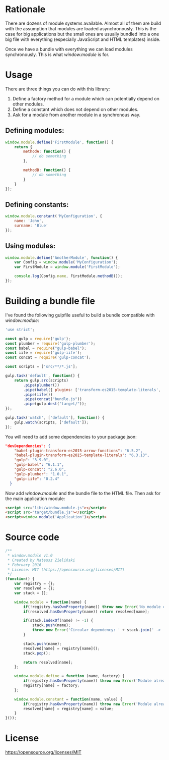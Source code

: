 # Rationale
There are dozens of module systems available. Almost all of them are build with the assumption
that modules are loaded asynchronously. This is the case for big applications but the small ones
are usually bundled into a one big file with everything (especially JavaScript and HTML templates) inside.

Once we have a bundle with everything we can load modules synchronously. This is what _window.module_ is for.

# Usage
There are three things you can do with this library:

1. Define a factory method for a module which can potentially depend on other modules.
2. Define a constant which does not depend on other modules.
3. Ask for a module from another module in a synchronous way.

## Defining modules:
```javascript
window.module.define('FirstModule', function() {
    return {
        methodA: function() {
            // do something
        },

        methodB: function() {
            // do something
        }
    }
});
```

## Defining constants:
```javascript
window.module.constant('MyConfiguration', {
    name: 'John',
    surname: 'Blue'
});
```

## Using modules:
```javascript
window.module.define('AnotherModule', function() {
    var Config = window.module('MyConfiguration');
    var FirstModule = window.module('FirstModule');

    console.log(Config.name, FirstModule.methodB());
});
```

# Building a bundle file
I've found the following gulpfile useful to build a bundle compatible with _window.module_:
```javascript
'use strict';

const gulp = require('gulp');
const plumber = require('gulp-plumber');
const babel = require("gulp-babel");
const iife = require('gulp-iife');
const concat = require('gulp-concat');

const scripts = ['src/**/*.js'];

gulp.task('default', function() {
    return gulp.src(scripts)
        .pipe(plumber())
        .pipe(babel({ plugins: ['transform-es2015-template-literals', 'transform-es2015-arrow-functions'] }))
        .pipe(iife())
        .pipe(concat("bundle.js"))
        .pipe(gulp.dest("target/"));
});

gulp.task('watch', ['default'], function() {
    gulp.watch(scripts, ['default']);
});
```

You will need to add some dependencies to your package.json:
```json
"devDependencies": {
    "babel-plugin-transform-es2015-arrow-functions": "6.5.2",
    "babel-plugin-transform-es2015-template-literals": "6.3.13",
    "gulp": "3.9.0",
    "gulp-babel": "6.1.1",
    "gulp-concat": "2.6.0",
    "gulp-plumber": "1.0.1",
    "gulp-iife": "0.2.4"
  }
```

Now add _window.module_ and the bundle file to the HTML file. Then ask for the main application module:
```html
<script src="libs/window.module.js"></script>
<script src="target/bundle.js"></script>
<script>window.module('Application')</script>
```

# Source code
```javascript
/**
 * window.module v1.0
 * Created by Mateusz Zieliński
 * February 2016
 * License: MIT (https://opensource.org/licenses/MIT)
 */
(function() {
    var registry = {};
    var resolved = {};
    var stack = [];

    window.module = function(name) {
        if(!registry.hasOwnProperty(name)) throw new Error('No module called: ' + name);
        if(resolved.hasOwnProperty(name)) return resolved[name];

        if(stack.indexOf(name) != -1) {
            stack.push(name);
            throw new Error('Circular dependency: ' + stack.join(' -> '));
        }

        stack.push(name);
        resolved[name] = registry[name]();
        stack.pop();

        return resolved[name];
    };

    window.module.define = function (name, factory) {
        if(registry.hasOwnProperty(name)) throw new Error('Module already defined: ' + name);
        registry[name] = factory;
    };

    window.module.constant = function(name, value) {
        if(registry.hasOwnProperty(name)) throw new Error('Module already defined: ' + name);
        resolved[name] = registry[name] = value;
    }
}());
```

# License
https://opensource.org/licenses/MIT
